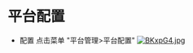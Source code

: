 # 平台配置

* 配置 点击菜单 "平台管理>平台配置"
[![BKxpG4.jpg](https://v1.ax1x.com/2022/10/14/BKxpG4.jpg)](https://x.imgtu.com/i/BKxpG4)
